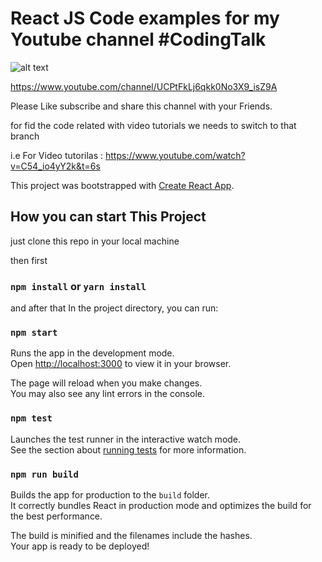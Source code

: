 # React JS Code examples for my Youtube channel #CodingTalk

![alt text](https://github.com/surinderlohat/react-js-tutorials/blob/main/Coding-talk.PNG?raw=true)


https://www.youtube.com/channel/UCPtFkLj6qkk0No3X9_isZ9A

Please Like subscribe and share this channel with your Friends.

for fid the code related with video tutorials we needs to switch to that branch 

i.e For Video tutorilas : https://www.youtube.com/watch?v=C54_io4yY2k&t=6s

This project was bootstrapped with [Create React App](https://github.com/facebook/create-react-app).

## How you can start This Project 

just clone this repo in your local machine 

then first 

### `npm install` or `yarn install`

and after that In the project directory, you can run:

### `npm start`

Runs the app in the development mode.\
Open [http://localhost:3000](http://localhost:3000) to view it in your browser.

The page will reload when you make changes.\
You may also see any lint errors in the console.

### `npm test`

Launches the test runner in the interactive watch mode.\
See the section about [running tests](https://facebook.github.io/create-react-app/docs/running-tests) for more information.

### `npm run build`

Builds the app for production to the `build` folder.\
It correctly bundles React in production mode and optimizes the build for the best performance.

The build is minified and the filenames include the hashes.\
Your app is ready to be deployed!
